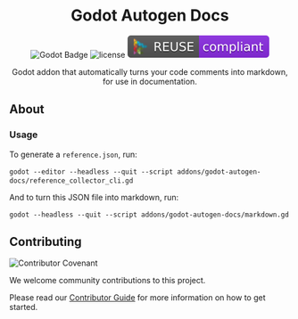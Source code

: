 
<div align="center">

# Godot Autogen Docs

![Godot Badge](https://img.shields.io/badge/godot-4.0|4.1-blue?logo=Godot-Engine&logoColor=white)
![license](https://img.shields.io/badge/license-MIT-green?logo=open-source-initiative&logoColor=white)
![reuse](./.reuse/REUSE-compliant.svg)

Godot addon that automatically turns your code
 comments into markdown, for use in documentation.

</div>

## About

### Usage

To generate a `reference.json`, run:
```
godot --editor --headless --quit --script addons/godot-autogen-docs/reference_collector_cli.gd
```

And to turn this JSON file into markdown, run:
```
godot --headless --quit --script addons/godot-autogen-docs/markdown.gd
```

## Contributing

![Contributor Covenant](https://img.shields.io/badge/Contributor%20Covenant-2.1-4baaaa.svg)

We welcome community contributions to this project.

Please read our [Contributor Guide](CONTRIBUTING.md) for more information on how to get started.
